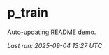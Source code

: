 # p_train

Auto-updating README demo.

<!--START_SECTION:status-->
_Last run: 2025-09-04 13:27 UTC_
<!--END_SECTION:status-->
































































































































































































































































































































































